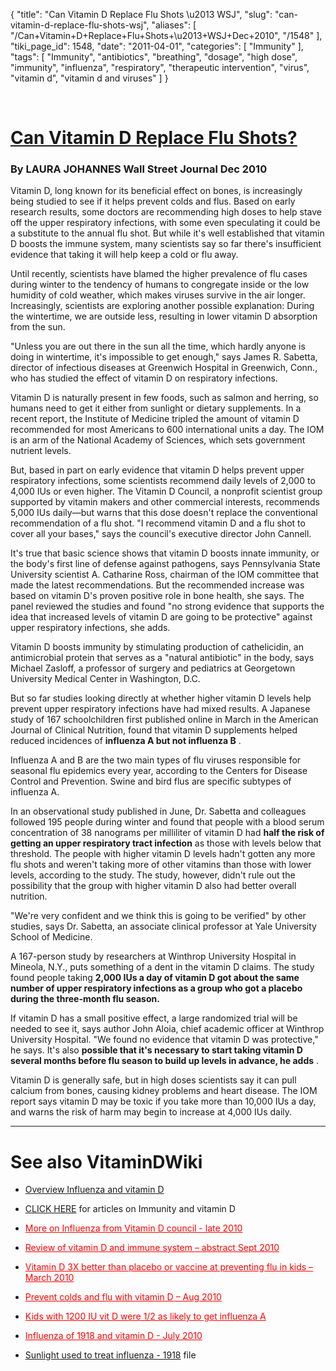 {
    "title": "Can Vitamin D Replace Flu Shots \u2013 WSJ",
    "slug": "can-vitamin-d-replace-flu-shots-wsj",
    "aliases": [
        "/Can+Vitamin+D+Replace+Flu+Shots+\u2013+WSJ+Dec+2010",
        "/1548"
    ],
    "tiki_page_id": 1548,
    "date": "2011-04-01",
    "categories": [
        "Immunity"
    ],
    "tags": [
        "Immunity",
        "antibiotics",
        "breathing",
        "dosage",
        "high dose",
        "immunity",
        "influenza",
        "respiratory",
        "therapeutic intervention",
        "virus",
        "vitamin d",
        "vitamin d and viruses"
    ]
}


&nbsp;

# [Can Vitamin D Replace Flu Shots?](http://online.wsj.com/article/SB10001424052748704156304576003531437073192.html%20)

### By LAURA JOHANNES  Wall Street Journal  Dec 2010

Vitamin D, long known for its beneficial effect on bones, is increasingly being studied to see if it helps prevent colds and flus. Based on early research results, some doctors are recommending high doses to help stave off the upper respiratory infections, with some even speculating it could be a substitute to the annual flu shot. But while it's well established that vitamin D boosts the immune system, many scientists say so far there's insufficient evidence that taking it will help keep a cold or flu away.

Until recently, scientists have blamed the higher prevalence of flu cases during winter to the tendency of humans to congregate inside or the low humidity of cold weather, which makes viruses survive in the air longer. Increasingly, scientists are exploring another possible explanation: During the wintertime, we are outside less, resulting in lower vitamin D absorption from the sun.

"Unless you are out there in the sun all the time, which hardly anyone is doing in wintertime, it's impossible to get enough," says James R. Sabetta, director of infectious diseases at Greenwich Hospital in Greenwich, Conn., who has studied the effect of vitamin D on respiratory infections.

Vitamin D is naturally present in few foods, such as salmon and herring, so humans need to get it either from sunlight or dietary supplements. In a recent report, the Institute of Medicine tripled the amount of vitamin D recommended for most Americans to 600 international units a day. The IOM is an arm of the National Academy of Sciences, which sets government nutrient levels.

But, based in part on early evidence that vitamin D helps prevent upper respiratory infections, some scientists recommend daily levels of 2,000 to 4,000 IUs or even higher. The Vitamin D Council, a nonprofit scientist group supported by vitamin makers and other commercial interests, recommends 5,000 IUs daily—but warns that this dose doesn't replace the conventional recommendation of a flu shot. "I recommend vitamin D and a flu shot to cover all your bases," says the council's executive director John Cannell.

It's true that basic science shows that vitamin D boosts innate immunity, or the body's first line of defense against pathogens, says Pennsylvania State University scientist A. Catharine Ross, chairman of the IOM committee that made the latest recommendations. But the recommended increase was based on vitamin D's proven positive role in bone health, she says. The panel reviewed the studies and found "no strong evidence that supports the idea that increased levels of vitamin D are going to be protective" against upper respiratory infections, she adds.

Vitamin D boosts immunity by stimulating production of cathelicidin, an antimicrobial protein that serves as a "natural antibiotic" in the body, says Michael Zasloff, a professor of surgery and pediatrics at Georgetown University Medical Center in Washington, D.C.

But so far studies looking directly at whether higher vitamin D levels help prevent upper respiratory infections have had mixed results. A Japanese study of 167 schoolchildren first published online in March in the American Journal of Clinical Nutrition, found that vitamin D supplements helped reduced incidences of  **influenza A but not influenza B** .

Influenza A and B are the two main types of flu viruses responsible for seasonal flu epidemics every year, according to the Centers for Disease Control and Prevention. Swine and bird flus are specific subtypes of influenza A.

In an observational study published in June, Dr. Sabetta and colleagues followed 195 people during winter and found that people with a blood serum concentration of 38 nanograms per milliliter of vitamin D had  **half the risk of getting an upper respiratory tract infection**  as those with levels below that threshold. The people with higher vitamin D levels hadn't gotten any more flu shots and weren't taking more of other vitamins than those with lower levels, according to the study. The study, however, didn't rule out the possibility that the group with higher vitamin D also had better overall nutrition.

"We're very confident and we think this is going to be verified" by other studies, says Dr. Sabetta, an associate clinical professor at Yale University School of Medicine.

A 167-person study by researchers at Winthrop University Hospital in Mineola, N.Y., puts something of a dent in the vitamin D claims. The study found people taking  **2,000 IUs a day of vitamin D got about the same number of upper respiratory infections as a group who got a placebo during the three-month flu season.** 

If vitamin D has a small positive effect, a large randomized trial will be needed to see it, says author John Aloia, chief academic officer at Winthrop University Hospital. "We found no evidence that vitamin D was protective," he says. It's also  **possible that it's necessary to start taking vitamin D several months before flu season to build up levels in advance, he adds** .

Vitamin D is generally safe, but in high doses scientists say it can pull calcium from bones, causing kidney problems and heart disease. The IOM report says vitamin D may be toxic if you take more than 10,000 IUs a day, and warns the risk of harm may begin to increase at 4,000 IUs daily.

- - - - - - - - - - - - 

# See also VitaminDWiki

* [Overview Influenza and vitamin D](/posts/overview-influenza-and-vitamin-d)

* [CLICK HERE](https://www.VitaminDWiki.com/tiki-browse_categories.php?parentId=35&sort_mode=created_desc) for articles on Immunity and vitamin D

* <a href="/posts/more-on-influenza-from-vitamin-d-council-late-2010" style="color: red; text-decoration: underline;" title="This link has an unknown page_id: 1234">More on Influenza from Vitamin D council - late 2010</a>

* <a href="/posts/review-of-vitamin-d-and-immune-system-abstract" style="color: red; text-decoration: underline;" title="This link has an unknown page_id: 906">Review of vitamin D and immune system – abstract Sept 2010</a>

* <a href="/posts/vitamin-d-3x-better-than-placebo-or-vaccine-at-preventing-flu-in-kids" style="color: red; text-decoration: underline;" title="This link has an unknown page_id: 429">Vitamin D 3X better than placebo or vaccine at preventing flu in kids – March 2010</a>

* <a href="/posts/prevent-colds-and-flu-with-vitamin-d" style="color: red; text-decoration: underline;" title="This link has an unknown page_id: 707">Prevent colds and flu with vitamin D – Aug 2010</a>

* <a href="/posts/kids-with-1200-iu-vit-d-were-12-as-likely-to-get-influenza-a" style="color: red; text-decoration: underline;" title="This link has an unknown page_id: 139">Kids with 1200 IU vit D were 1/2 as likely to get influenza A</a>

* <a href="/posts/influenza-of-1918-and-vitamin-d" style="color: red; text-decoration: underline;" title="This link has an unknown page_id: 802">Influenza of 1918 and vitamin D - July 2010</a>

* [Sunlight used to treat influenza - 1918](https://www.VitaminDWiki.com/tiki-download_file.php?fileId=1423) file